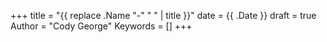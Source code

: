 +++
title = "{{ replace .Name "-" " " | title }}"
date = {{ .Date }}
draft = true
Author = "Cody George"
Keywords = []
+++
